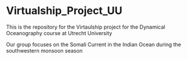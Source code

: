 # Virtualship_Project_UU
This is the repository for the Virtaulship project for the Dynamical Oceanography course at Utrecht University 

Our group focuses on the Somali Current in the Indian Ocean during the southwestern monsoon season 
